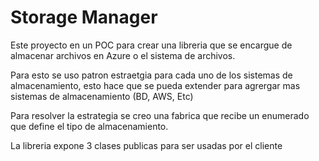 # Storage Manager

Este proyecto en un POC para crear una libreria que se encargue de almacenar archivos en Azure o el sistema de archivos.

Para esto se uso patron estraetgia para cada uno de los sistemas de almacenamiento, esto hace que se pueda extender para agrergar mas sistemas de almacenamiento (BD, AWS, Etc)

Para resolver la estrategia se creo una fabrica que recibe un enumerado que define el tipo de almacenamiento.


La libreria expone 3 clases publicas para ser usadas por el cliente
